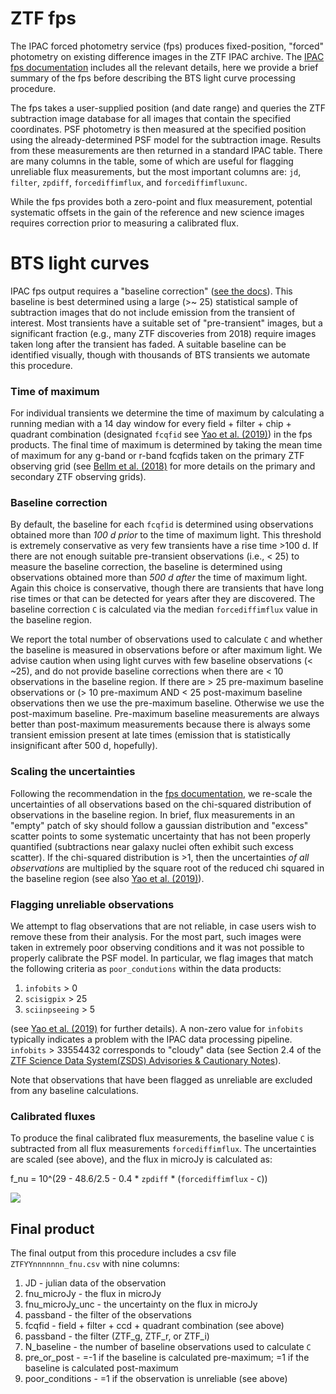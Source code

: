 # ZTF fps

The IPAC forced photometry service (fps) produces fixed-position, "forced" photometry on existing difference images in the ZTF IPAC archive. The [IPAC fps documentation](http://web.ipac.caltech.edu/staff/fmasci/ztf/forcedphot.pdf) includes all the relevant details, here we provide a brief summary of the fps before describing the BTS light curve processing procedure.

 The fps takes a user-supplied position (and date range) and queries the ZTF subtraction image database for all images that contain the specified coordinates. PSF photometry is then measured at the specified position using the already-determined PSF model for the subtraction image. Results from these measurements are then returned in a standard IPAC table. There are many columns in the table, some of which are useful for flagging unreliable flux measurements, but the most important columns are: `jd`, `filter`, `zpdiff`, `forcediffimflux`, and `forcediffimfluxunc`.

While the fps provides both a zero-point and flux measurement, potential systematic offsets in the gain of the reference and new science images requires correction prior to measuring a calibrated flux. 

# BTS light curves

IPAC fps output requires a "baseline correction" ([see the docs](http://web.ipac.caltech.edu/staff/fmasci/ztf/forcedphot.pdf)). This baseline is best determined using a large (>~ 25) statistical sample of subtraction images that do not include emission from the transient of interest. Most transients have a suitable set of "pre-transient" images, but a significant fraction (e.g., many ZTF discoveries from 2018) require images taken long after the transient has faded. A suitable baseline can be identified visually, though with thousands of BTS transients we automate this procedure.

### Time of maximum

For individual transients we determine the time of maximum by calculating a running median with a 14 day window for every field + filter + chip + quadrant combination (designated `fcqfid` see [Yao et al. (2019)](http://dx.doi.org/10.3847/1538-4357/ab4cf5)) in the fps products. The final time of maximum is determined by taking the mean time of maximum for any g-band or r-band fcqfids taken on the primary ZTF observing grid (see [Bellm et al. (2018)](http://dx.doi.org/10.1088/1538-3873/aaecbe) for more details on the primary and secondary ZTF observing grids).

### Baseline correction

By default, the baseline for each `fcqfid` is determined using observations obtained more than *100 d prior* to the time of maximum light. This threshold is extremely conservative as very few transients have a rise time >100 d. If there are not enough suitable pre-transient observations (i.e., < 25) to measure the baseline correction, the baseline is determined using observations obtained more than *500 d after* the time of maximum light. Again this choice is conservative, though there are transients that have long rise times or that can be detected for years after they are discovered. The baseline correction `C` is calculated via the median `forcediffimflux` value in the baseline region.

We report the total number of observations used to calculate `C` and whether the baseline is measured in observations before or after maximum light. We advise caution when using light curves with few baseline observations (< ~25), and do not provide baseline corrections when there are < 10 observations in the baseline region. If there are > 25 pre-maximum baseline observations or (> 10 pre-maximum AND < 25 post-maximum baseline observations then we use the pre-maximum baseline. Otherwise we use the post-maximum baseline. Pre-maximum baseline measurements are always better than post-maximum measurements because there is always some transient emission present at late times (emission that is statistically insignificant after 500 d, hopefully). 

### Scaling the uncertainties

Following the recommendation in the [fps documentation](http://web.ipac.caltech.edu/staff/fmasci/ztf/forcedphot.pdf), we re-scale the uncertainties of all observations based on the chi-squared distribution of observations in the baseline region. In brief, flux measurements in an "empty" patch of sky should follow a gaussian distribution and "excess" scatter points to some systematic uncertainty that has not been properly quantified (subtractions near galaxy nuclei often exhibit such excess scatter). If the chi-squared distribution is >1, then the uncertainties *of all observations* are multiplied by the square root of the reduced chi squared in the baseline region (see also [Yao et al. (2019)](http://dx.doi.org/10.3847/1538-4357/ab4cf5)).

### Flagging unreliable observations

We attempt to flag observations that are not reliable, in case users wish to remove these from their analysis. For the most part, such images were taken in extremely poor observing conditions and it was not possible to properly calibrate the PSF model. In particular, we flag images that match the following criteria as `poor_condutions` within the data products: 

1. `infobits` > 0
2. `scisigpix` > 25
3. `sciinpseeing` > 5

(see [Yao et al. (2019)](http://dx.doi.org/10.3847/1538-4357/ab4cf5) for further details). A non-zero value for `infobits` typically indicates a problem with the IPAC data processing pipeline. `infobits` > 33554432 corresponds to "cloudy" data (see Section 2.4 of the [ZTF Science Data System(ZSDS) Advisories & Cautionary Notes](http://web.ipac.caltech.edu/staff/fmasci/ztf/extended_cautionary_notes.pdf)). 

Note that observations that have been flagged as unreliable are excluded from any baseline calculations.

### Calibrated fluxes

To produce the final calibrated flux measurements, the baseline value `C` is subtracted from all flux measurements `forcediffimflux`. The uncertainties are scaled (see above), and the flux in microJy is calculated as:

f_nu = 10^(29 - 48.6/2.5 - 0.4 * `zpdiff` * (`forcediffimflux` - `C`))

<img src="https://render.githubusercontent.com/render/math?math=f_\nu = 10^{29 - 48.6/2.5 - 0.4*zpdiff*(forcediffimflux - C)}">

## Final product

The final output from this procedure includes a csv file `ZTFYYnnnnnnn_fnu.csv` with nine columns:

1. JD - julian data of the observation
2. fnu_microJy - the flux in microJy
3. fnu_microJy_unc - the uncertainty on the flux in microJy
4. passband - the filter of the observations
5. fcqfid - field + filter + ccd + quadrant combination (see above)
6. passband - the filter (ZTF_g, ZTF_r, or ZTF_i)
7. N_baseline - the number of baseline observations used to calculate `C`
8. pre_or_post - =-1 if the baseline is calculated pre-maximum; =1 if the baseline is calculated post-maximum
9. poor_conditions - =1 if the observation is unreliable (see above)